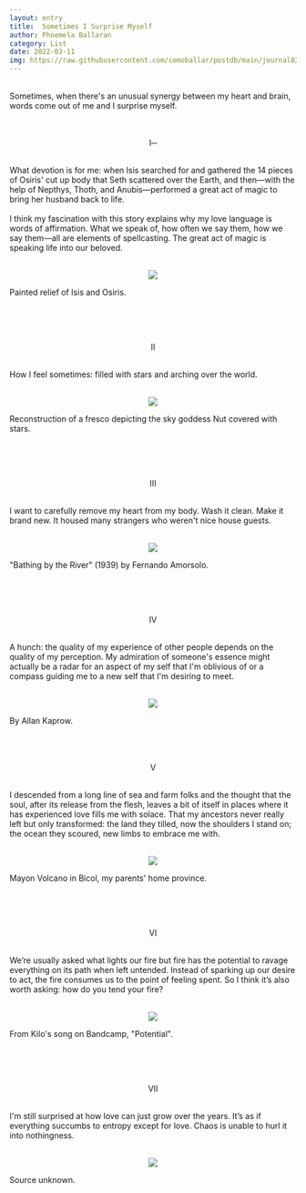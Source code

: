 ```yaml
---
layout: entry
title:  Sometimes I Surprise Myself
author: Phoemela Ballaran
category: List
date: 2022-03-11
img: https://raw.githubusercontent.com/comoballar/postdb/main/journal02/love.png
---
```

<br>
Sometimes, when there's an unusual synergy between my heart and brain, words come out of me and I surprise myself.
<br><br><br>
<p align="center">I─</p>
<br>
What devotion is for me: when Isis searched for and gathered the 14 pieces of Osiris' cut up body that Seth scattered over the Earth, and then—with the help of Nepthys, Thoth, and Anubis—performed a great act of magic to bring her husband back to life.<br><br>
I think my fascination with this story explains why my love language is words of affirmation. What we speak of, how often we say them, how we say them—all are elements of spellcasting. The great act of magic is speaking life into our beloved.
<br><br>
<p align="center"><img class="vertical" src="https://raw.githubusercontent.com/comoballar/postdb/main/journal02/isis.png"/><figcaption>Painted relief of Isis and Osiris.</figcaption></p>
<br><br><br>
<p align="center">II</p>
<br>
How I feel sometimes: filled with stars and arching over the world.
<br><br>
<p align="center"><img src="https://raw.githubusercontent.com/comoballar/postdb/main/journal02/nuit.png"/><figcaption>Reconstruction of a fresco depicting the sky goddess Nut covered with stars.</figcaption></p>
<br><br><br>
<p align="center">III</p>
<br>
I want to carefully remove my heart from my body. Wash it clean. Make it brand new. It housed many strangers who weren't nice house guests.
<br><br>
<p align="center"><img src="https://raw.githubusercontent.com/comoballar/postdb/main/journal02/bathing.png"/><figcaption>"Bathing by the River" (1939) by Fernando Amorsolo.</figcaption></p>
<br><br><br>
<p align="center">IV</p>
<br>
A hunch: the quality of my experience of other people depends on the quality of my perception. My admiration of someone's essence might actually be a radar for an aspect of my self that I'm oblivious of or a compass guiding me to a new self that I'm desiring to meet.
<br><br>
<p align="center"><img src="https://raw.githubusercontent.com/comoballar/postdb/main/journal02/mirror.png"/><figcaption>By Allan Kaprow.</figcaption>
<br><br><br>
<p align="center">V</p>
<br>
I descended from a long line of sea and farm folks and the thought that the soul, after its release from the flesh, leaves a bit of itself in places where it has experienced love fills me with solace. That my ancestors never really left but only transformed: the land they tilled, now the shoulders I stand on; the ocean they scoured, new limbs to embrace me with.
<br><br>
<p align="center"><img src="https://raw.githubusercontent.com/comoballar/postdb/main/journal02/mayon.png"/><figcaption>Mayon Volcano in Bicol, my parents' home province.</figcaption></p>
<br><br><br>
<p align="center">VI</p>
<br>
We’re usually asked what lights our fire but fire has the potential to ravage everything on its path when left untended. Instead of sparking up our desire to act, the fire consumes us to the point of feeling spent. So I think it’s also worth asking: how do you tend your fire?
<br><br>
<p align="center"><img src="https://raw.githubusercontent.com/comoballar/postdb/main/journal02/fire.png"/><figcaption>From Kilo's song on Bandcamp, "Potential".</figcaption></p>
<br><br><br>
<p align="center">VII</p>
<br>
I'm still surprised at how love can just grow over the years. It’s as if everything succumbs to entropy except for love. Chaos is unable to hurl it into nothingness.
<br><br>
<p align="center"><img src="https://raw.githubusercontent.com/comoballar/postdb/main/journal02/love.png"/><figcaption>Source unknown.</figcaption></p>
<br><br>
